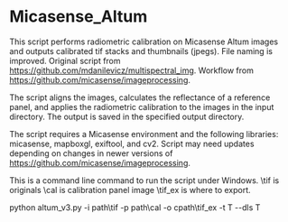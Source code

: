 # Micasense_Altum



This script performs radiometric calibration on Micasense Altum images and outputs calibrated tif stacks and thumbnails (jpegs). File naming is improved. Original script from https://github.com/mdanilevicz/multispectral_img. Workflow from https://github.com/micasense/imageprocessing.

The script aligns the images, calculates the reflectance of a reference panel, and applies the radiometric calibration to the images in the input directory. The output is saved in the specified output directory.

The script requires a Micasense environment and the following libraries: micasense, mapboxgl, exiftool, and cv2. Script may need updates depending on changes in newer versions of https://github.com/micasense/imageprocessing.

This is a command line command to run the script under Windows. \tif is originals \cal is calibration panel image \tif_ex is where to export.

python altum_v3.py -i path\tif -p path\cal -o cpath\tif_ex -t T --dls T
